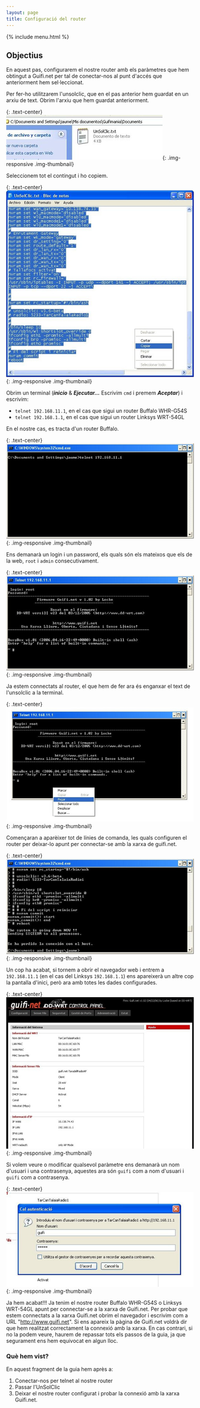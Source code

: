 ```yaml
---
layout: page
title: Configuració del router
---
```



{% include menu.html %}

## Objectius

En aquest pas, configurarem el nostre router amb els paràmetres que hem obtingut a Guifi.net per tal de conectar-nos al punt d'accés que anteriorment hem sel·leccionat.

Per fer-ho utilitzarem l'unsolclic, que en el pas anterior hem guardat en un arxiu de text.
Obrim l'arxiu que hem guardat anteriorment.

{: .text-center}
![obrir l'arxiu unsolclic](img/router/01.jpg "obrir l'arxiu unsolclic"){: .img-responsive .img-thumbnail}

Seleccionem tot el contingut i ho copiem.

{: .text-center}
![sel·leccionar el contingut](img/router/02.jpg "sel·leccionar el contingut"){: .img-responsive .img-thumbnail}

Obrim un terminal (***inicio*** & ***Ejecutar...*** Escrivim `cmd` i premem ***Aceptar***) i escrivim:

- `telnet 192.168.11.1`, en el cas que sigui un router Buffalo WHR-G54S
- `telnet 192.168.1.1`, en el cas que sigui un router Linksys WRT-54GL

En el nostre cas, es tracta d'un router Buffalo.

{: .text-center}
![telnet al router](img/router/03.jpg "telnet al router"){: .img-responsive .img-thumbnail}

Ens demanarà un login i un password, els quals són els mateixos que els de la web, `root` i `admin` consecutivament.

{: .text-center}
![login usuari](img/router/04.jpg "login usuari"){: .img-responsive .img-thumbnail}

Ja estem connectats al router, el que hem de fer ara és enganxar el text de l'unsolclic a la terminal.

{: .text-center}
![enganxar l'unsolclic](img/router/05.jpg "enganxar l'unsolclic"){: .img-responsive .img-thumbnail}

Començaran a aparèixer tot de línies de comanda, les quals configuren el router per deixar-lo apunt per connectar-se amb la xarxa de guifi.net.

{: .text-center}
![el router s'està configurant](img/router/06.jpg "el router s'està configurant"){: .img-responsive .img-thumbnail}

Un cop ha acabat, si tornem a obrir el navegador web i entrem a `192.168.11.1` (en el cas del Linksys `192.168.1.1`) ens apareixerà un altre cop la pantalla d'inici, però ara amb totes les dades configurades.

{: .text-center}
![pantalla d'inici](img/router/07.jpg "pantalla d'inici"){: .img-responsive .img-thumbnail}

Si volem veure o modificar qualsevol paràmetre ens demanarà un nom d'usuari i una contrasenya, aquestes ara són `guifi` com a nom d'usuari i `guifi` com a contrasenya.

{: .text-center}
![entrar dades d'accés](img/router/08.jpg "entrar dades d'accés"){: .img-responsive .img-thumbnail}

Ja hem acabat!!! Ja tenim el nostre router Buffalo WHR-G54S o Linksys WRT-54GL apunt per connectar-se a la xarxa de Guifi.net. Per probar que estem connectats a la xarxa Guifi.net obrim el navegador i escrivim com a URL "http://www.guifi.net". Si ens apareix la pàgina de Guifi.net voldrà dir que hem realitzat correctament la connexió amb la xarxa. En cas contrari, si no la podem veure, haurem de repassar tots els passos de la guia, ja que segurament ens hem equivocat en algun lloc.

### Què hem vist?

En aquest fragment de la guia hem après a:

1. Conectar-nos per telnet al nostre router
2. Passar l'UnSolClic
3. Deixar el nostre router configurat i probar la connexió amb la xarxa Guifi.net.
